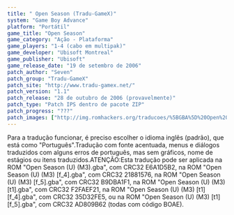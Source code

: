 ```yaml
---
title: " Open Season (Tradu-GameX)"
system: "Game Boy Advance"
platform: "Portátil"
game_title: "Open Season"
game_category: "Ação - Plataforma"
game_players: "1-4 (cabo em multipak)"
game_developer: "Ubisoft Montreal"
game_publisher: "Ubisoft"
game_release_date: "19 de setembro de 2006"
patch_author: "Seven"
patch_group: "Tradu-GameX"
patch_site: "http://www.tradu-gamex.net/"
patch_version: "1.1"
patch_release: "28 de outubro de 2006 (provavelmente)"
patch_type: "Patch IPS dentro de pacote ZIP"
patch_progress: "???"
patch_images: ["http://img.romhackers.org/traducoes/%5BGBA%5D%20Open%20Season%20-%20Tradu-GameX%20-%201.png","http://img.romhackers.org/traducoes/%5BGBA%5D%20Open%20Season%20-%20Tradu-GameX%20-%202.png","http://img.romhackers.org/traducoes/%5BGBA%5D%20Open%20Season%20-%20Tradu-GameX%20-%203.png"]
---
```

Para a tradução funcionar, é preciso escolher o idioma inglês (padrão), que está como "Português".Tradução com fonte acentuada, menus e diálogos traduzidos com alguns erros de português, mas sem gráficos, nome de estágios ou itens traduzidos.ATENÇÃO:Esta tradução pode ser aplicada na ROM "Open Season (U) (M3).gba", com CRC32 E6A1D5B2, na ROM "Open Season (U) (M3) [f_4].gba", com CRC32 21881576, na ROM "Open Season (U) (M3) [f_5].gba", com CRC32 B9DBA1F1, na ROM "Open Season (U) (M3) [t1].gba", com CRC32 F2FAEF21, na ROM "Open Season (U) (M3) [t1][f_4].gba", com CRC32 35D32FE5, ou na ROM "Open Season (U) (M3) [t1][f_5].gba", com CRC32 AD809B62 (todas com código BOAE).